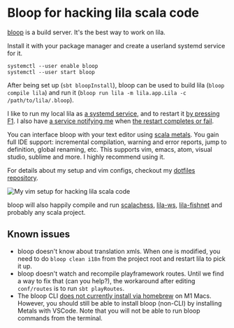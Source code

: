# Bloop for hacking lila scala code

[bloop](https://scalacenter.github.io/bloop/) is a build server. It's the best way to work on lila.

Install it with your package manager and create a userland systemd service for it.

```
systemctl --user enable bloop
systemctl --user start bloop
```

After being set up (`sbt bloopInstall`),
bloop can be used to build lila (`bloop compile lila`)
and run it (`bloop run lila -m lila.app.Lila -c /path/to/lila/.bloop`).

I like to run my local lila as [a systemd service](https://github.com/ornicar/dotfiles/blob/master/systemd/lila.service),
and to restart it [by pressing F1](https://github.com/ornicar/dotfiles/blob/bdd905c72db104f8aea354c535c74f46377a3604/i3/config#L38).
I also have [a service notifying me](https://github.com/ornicar/dotfiles/blob/master/systemd/lila-watch.service)
when [the restart completes or fail](https://github.com/ornicar/dotfiles/blob/master/scripts/lila-watch).

You can interface bloop with your text editor using [scala metals](https://scalameta.org/metals/).
You gain full IDE support: incremental compilation, warning and error reports, jump to definition, global renaming, etc.
This supports vim, emacs, atom, visual studio, sublime and more. I highly recommend using it.

For details about my setup and vim configs, checkout my [dotfiles repository](https://github.com/ornicar/dotfiles).

![My vim setup for hacking lila scala code](https://i.imgur.com/wVGKrjM.png)

bloop will also happily compile and run [scalachess](https://github.com/ornicar/scalachess),
[lila-ws](https://github.com/ornicar/lila-ws), [lila-fishnet](https://github.com/ornicar/lila-fishnet)
and probably any scala project.

## Known issues

- bloop doesn't know about translation xmls. When one is modified, you need to do `bloop clean i18n` from the project root and restart lila to pick it up.
- bloop doesn't watch and recompile playframework routes. Until we find a way to fix that (can you help?), the workaround after editing `conf/routes` is to run `sbt playRoutes`.
- The bloop CLI [does not currently install via homebrew](https://github.com/scalacenter/bloop/issues/1467) on M1 Macs. However, you should still be able to install bloop (non-CLI) by installing Metals with VSCode. Note that you will not be able to run bloop commands from the terminal.
